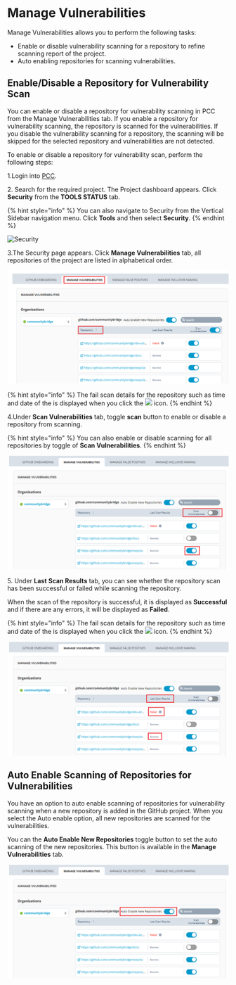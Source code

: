 # Manage Vulnerabilities

Manage Vulnerabilities allows you to perform the following tasks:

* Enable or disable vulnerability scanning for a repository to refine scanning report of the project.
* Auto enabling repositories for scanning vulnerabilities.

## **Enable/Disable a Repository for Vulnerability Scan**

You can enable or disable a repository for vulnerability scanning in PCC from the Manage Vulnerabilities tab. If you enable a repository for vulnerability scanning, the repository is scanned for the vulnerabilities. If you disable the vulnerability scanning for a repository, the scanning will be skipped for the selected repository and vulnerabilities are not detected. &#x20;

To enable or disable a repository for vulnerability scan, perform the following steps:

1.Login into [PCC](https://projectadmin.lfx.linuxfoundation.org).

2\. Search for the required project. The Project dashboard appears. Click **Security** from the **TOOLS STATUS** tab.

{% hint style="info" %}
You can also navigate to Security from the Vertical Sidebar navigation menu. Click **Tools** and then select **Security**.
{% endhint %}

![Security](https://gblobscdn.gitbook.com/assets%2F-MCG-Km6\_RcGyUVKsLIx%2F-Md\_ivAMZ2h7xOPMQ1bm%2F-Md\_mIFlNU7OimypntPn%2FDash.png?alt=media\&token=9330c513-4ef2-44ef-bb59-a4bd0970f8d3)

3.The Security page appears. Click **Manage Vulnerabilities** tab, all repositories of the project are listed in alphabetical order.&#x20;

![Manage Vulnerabilities ](../../../.gitbook/assets/MV.png)

{% hint style="info" %}
The fail scan details for the repository such as time and date of the  is displayed when you click the ![](https://firebasestorage.googleapis.com/v0/b/gitbook-28427.appspot.com/o/assets%2F-M2DCN9UgoRgMEkgnLyP%2F-MNdQ7q9D\_6bSkfnsExv%2F-MNdQIr1I5qEUBAzF70Y%2FError.png?alt=media\&token=44f173d2-3e90-40e6-9fce-01efeca1648a) icon.
{% endhint %}

4.Under **Scan Vulnerabilities** tab, toggle **scan** button to enable or disable a repository from scanning.&#x20;

{% hint style="info" %}
You can also enable or disable scanning for all repositories by toggle of **Scan Vulnerabilities**.&#x20;
{% endhint %}

![Scan Repositories](../../../.gitbook/assets/MV2.png)

5\. Under **Last** **Scan Results** tab, you can see whether the repository scan has been successful or failed while scanning the repository.

When the scan of the repository is successful, it is displayed as **Successful** and if there are any errors, it will be displayed as **Failed**.

{% hint style="info" %}
The fail scan details for the repository such as time and date of the  is displayed when you click the ![](https://firebasestorage.googleapis.com/v0/b/gitbook-28427.appspot.com/o/assets%2F-M2DCN9UgoRgMEkgnLyP%2F-MNdQ7q9D\_6bSkfnsExv%2F-MNdQIr1I5qEUBAzF70Y%2FError.png?alt=media\&token=44f173d2-3e90-40e6-9fce-01efeca1648a) icon.
{% endhint %}

![Last Scan Results](../../../.gitbook/assets/MV3.png)

## Auto Enable Scanning of Repositories for Vulnerabilities <a href="#auto-enable-scanning-of-repositories-for-vulnerabilities" id="auto-enable-scanning-of-repositories-for-vulnerabilities"></a>

You have an option to auto enable scanning of repositories for vulnerability scanning when a new repository is added in the GitHub project. When you select the Auto enable option, all new repositories are scanned for the vulnerabilities.

You can the **Auto Enable New Repositories** toggle button to set the auto scanning of the new repositories. This button is available in the **Manage Vulnerabilities** tab.

![Auto Enable](../../../.gitbook/assets/MV4.png)

